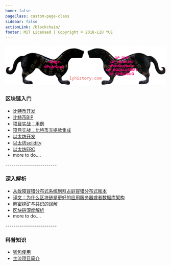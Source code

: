 ```yaml
---
home: false
pageClass: custom-page-class
sidebar: false
actionLink: /blockchain/
footer: MIT Licensed | Copyright © 2018-LIU YUE
---
```


<img class="header" src="/docs/docs_image/blockchain/bitcoin.png"/>

<div>
	<h3>区块链入门</h3>
	<ul>
		<li><a href="/docs/blockchain/btc/btc_dev">比特币开发</a></li>
		<li><a href="/docs/blockchain/btc/btc_bip">比特币BIP</a></li>
		<li><a href="/docs/blockchain/btc_dev_usecase">项目实战：用例</a></li>
		<li><a href="/docs/blockchain/btc/btc_payment_integrate">项目实战：比特币充提款集成</a></li>
		<li><a href="/docs/blockchain/ethereum/eth_dev">以太坊开发</a></li>
		<li><a href="/docs/blockchain/ethereum/eth_solidity">以太坊solidity</a></li>
		<li><a href="/docs/blockchain/ethereum/eth_erc">以太坊ERC</a></li>
		<li>more to do....</li>
	</ul>
	<p>-------------------------</p>
	<h3>深入解析</h3>
	<ul>
		<li><a href="/docs/software/highlevel/distrubuted_system" >从故障容错分布式系统到拜占庭容错分布式账本</a></li>
		<li><a href="/docs/blockchain/blockchain_as_new_architecture" >译文：为什么区块链是更好的应用服务器或者数据库架构</a></li>
		<li><a href="/docs/blockchain/consensus" >解密挖矿与共识的误解</a></li>
		<li><a href="/docs/blockchain/blockchain_indepth">区块链深度解析</a></li>
		<!--<li><a href="/docs/blockchain/btc/btc_indepth">比特币深度解析</a></li>-->
		<!--<li><a href="/docs/blockchain/ethereum/eth_indepth">以太坊深度解析</a></li>-->
		<!--<li><a href="/docs/blockchain/ethereum/eth_security">以太坊安全</a></li>-->
		<li>more to do....</li>
	</ul>
	<p>-------------------------</p>
	<h3>科普知识</h3>
	<ul>
		<li><a href="/docs/blockchain/wallets" >钱包使用</a></li>
		<li><a href="/docs/blockchain/ecosystem/crypto" >主流项目简介</a></li>
	</ul>
</div>

